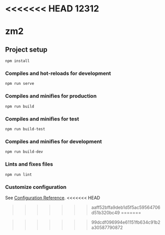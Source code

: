 <<<<<<< HEAD
12312
=======
# zm2

## Project setup
```
npm install
```

### Compiles and hot-reloads for development
```
npm run serve
```

### Compiles and minifies for production
```
npm run build
```
### Compiles and minifies for test
```
npm run build-test
```
### Compiles and minifies for development
```
npm run build-dev
```
### Lints and fixes files
```
npm run lint
```

### Customize configuration
See [Configuration Reference](https://cli.vuejs.org/config/).
<<<<<<< HEAD
>>>>>>> aaff52bffa9deb1d5f5ac59564706d51b320bc49
=======




>>>>>>> 99dcdf096994e61151fb634c91b2a30587790872
